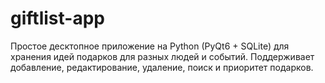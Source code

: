 # giftlist-app
Простое десктопное приложение на Python (PyQt6 + SQLite) для хранения идей подарков для разных людей и событий. Поддерживает добавление, редактирование, удаление, поиск и приоритет подарков.
